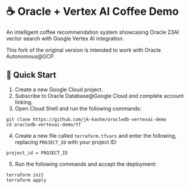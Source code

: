 # ☕ Oracle + Vertex AI Coffee Demo

An intelligent coffee recommendation system showcasing Oracle 23AI vector search with Google Vertex AI integration.

This fork of the original version is intended to work with Oracle Autonomous@GCP.

## 🚀 Quick Start

1. Create a new Google Cloud project.
2. Subscribe to Oracle Database@Google Cloud and complete account linking.
3. Open Cloud Shell and run the following commands:
```
git clone https://github.com/jk-kashe/oracledb-vertexai-demo
cd oracledb-vertexai-demo/tf
```
4. Create a new file called `terraform.tfvars` and enter the following, replacing `PROJECT_ID` with your project ID:
```
project_id = PROJECT_ID
```
5. Run the following commands and accept the deployment:
```
terraform init
terraform apply
```